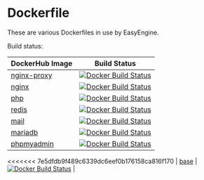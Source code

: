 # Dockerfile

These are various Dockerfiles in use by EasyEngine.

Build status:

| DockerHub Image| Build Status  |
| -------------- |:-------------:|
| [nginx-proxy](https://hub.docker.com/r/easyengine/nginx-proxy/) | [![Docker Build Status](https://img.shields.io/docker/build/easyengine/nginx-proxy.svg)]() |
| [nginx](https://hub.docker.com/r/easyengine/nginx/) | [![Docker Build Status](https://img.shields.io/docker/build/easyengine/nginx.svg)]() |
| [php](https://hub.docker.com/r/easyengine/php/) | [![Docker Build Status](https://img.shields.io/docker/build/easyengine/php.svg)]() |
| [redis](https://hub.docker.com/r/easyengine/redis/) | [![Docker Build Status](https://img.shields.io/docker/build/easyengine/redis.svg)]() |
| [mail](https://hub.docker.com/r/easyengine/mail/) | [![Docker Build Status](https://img.shields.io/docker/build/easyengine/mail.svg)]() |
| [mariadb](https://hub.docker.com/r/easyengine/mariadb/) | [![Docker Build Status](https://img.shields.io/docker/build/easyengine/mariadb.svg)]() |
| [phpmyadmin](https://hub.docker.com/r/easyengine/phpmyadmin/) | [![Docker Build Status](https://img.shields.io/docker/build/easyengine/phpmyadmin.svg)]() |
<<<<<<< 7e5dfdb9f489c6339dc6eef0b176158ca816f170
| [base](https://hub.docker.com/r/easyengine/base/) | [![Docker Build Status](https://img.shields.io/docker/build/easyengine/base.svg)]() |